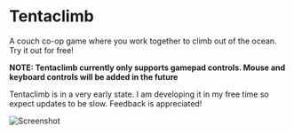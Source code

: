 # Tentaclimb
A couch co-op game where you work together to climb out of the ocean. Try it out for free!

**NOTE: Tentaclimb currently only supports gamepad controls. Mouse and keyboard controls will be added in the future**

Tentaclimb is in a very early state. I am developing it in my free time so expect updates to be slow. Feedback is appreciated!

![Screenshot](/images/screenshot1.png)
